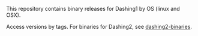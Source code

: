 
This repository contains binary releases for Dashing1 by OS (linux and OSX).

Access versions by tags.
For binaries for Dashing2, see [dashing2-binaries](https://github.com/dnbaker/dashing2-binaries).
